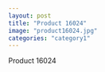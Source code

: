```yaml
---
layout: post
title: "Product 16024"
image: "product16024.jpg"
categories: "category1"
---
```

Product 16024
